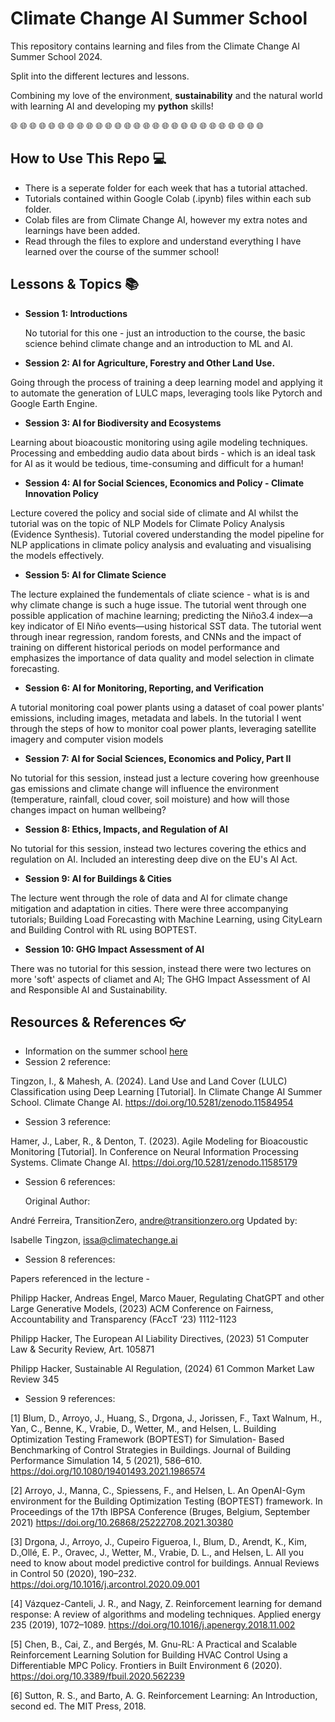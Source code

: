 # Climate Change AI Summer School
This repository contains learning and files from the Climate Change AI Summer School 2024.

Split into the different lectures and lessons.

Combining my love of the environment, __sustainability__ and the natural world with learning AI and developing my __python__ skills!

🌐 🌐 🌐 🌐 🌐 🌐 🌐 🌐 🌐 🌐 🌐 🌐 🌐 🌐 🌐 🌐 🌐 🌐 🌐 🌐 🌐 🌐 🌐 🌐 🌐 🌐 🌐

## How to Use This Repo 💻

* There is a seperate folder for each week that has a tutorial attached.
* Tutorials contained within Google Colab (.ipynb) files within each sub folder.
* Colab files are from Climate Change AI, however my extra notes and learnings have been added.
* Read through the files to explore and understand everything I have learned over the course of the summer school!

## Lessons & Topics 📚

* __Session 1: Introductions__

  No tutorial for this one - just an introduction to the course, the basic science behind climate change and an introduction to ML and AI.


* __Session 2: AI for Agriculture, Forestry and Other Land Use.__

Going through the process of training a deep learning model and applying it to automate the generation of LULC maps, leveraging tools like Pytorch and Google Earth Engine.

* __Session 3: AI for Biodiversity and Ecosystems__

Learning about bioacoustic monitoring using agile modeling techniques. Processing and embedding audio data about birds - which is an ideal task for AI as it would be tedious, time-consuming and difficult for a human!

* __Session 4: AI for Social Sciences, Economics and Policy - Climate Innovation Policy__

Lecture covered the policy and social side of climate and AI whilst the tutorial was on the topic of NLP Models for Climate Policy Analysis (Evidence Synthesis). Tutorial covered understanding the model pipeline for NLP applications in climate policy analysis and evaluating and visualising the models effectively.

* __Session 5: AI for Climate Science__

The lecture explained the fundementals of cliate science - what is is and why climate change is such a huge issue. The tutorial went through one possible application of machine learning; predicting the Niño3.4 index—a key indicator of El Niño events—using historical SST data. The tutorial went through inear regression, random forests, and CNNs and the impact of training on different historical periods on model performance and emphasizes the importance of data quality and model selection in climate forecasting.


* __Session 6: AI for Monitoring, Reporting, and Verification__

A tutorial monitoring coal power plants using a dataset of coal power plants' emissions, including images, metadata and labels. In the tutorial I went through the steps of how to monitor coal power plants, leveraging satellite imagery and computer vision models


* __Session 7: AI for Social Sciences, Economics and Policy, Part II__

No tutorial for this session, instead just a lecture covering how greenhouse gas emissions and climate change will influence the environment (temperature, rainfall, cloud cover, soil moisture) and how will those changes impact on human wellbeing?


* __Session 8: Ethics, Impacts, and Regulation of AI__

No tutorial for this session, instead two lectures covering the ethics and regulation on AI. Included an interesting deep dive on the EU's AI Act.


* __Session 9: AI for Buildings & Cities__

The lecture went through the role of data and AI for climate change mitigation and adaptation in cities. There were three accompanying tutorials; Building Load Forecasting with Machine Learning, using CityLearn and Building Control with RL using BOPTEST.


* __Session 10: GHG Impact Assessment of AI__

There was no tutorial for this session, instead there were two lectures on more 'soft' aspects of cliamet and AI; The GHG Impact Assessment of AI and Responsible AI and Sustainability.

## Resources & References 👓

* Information on the summer school [here](https://www.climatechange.ai/events/summer_school2024)
* Session 2 reference:
  
Tingzon, I., & Mahesh, A. (2024). Land Use and Land Cover (LULC) Classification using Deep Learning [Tutorial]. In Climate Change AI Summer School. Climate Change AI. https://doi.org/10.5281/zenodo.11584954

* Session 3 reference:

Hamer, J., Laber, R., & Denton, T. (2023). Agile Modeling for Bioacoustic Monitoring [Tutorial]. In Conference on Neural Information Processing Systems. Climate Change AI. https://doi.org/10.5281/zenodo.11585179

* Session 6 references:

  Original Author:

André Ferreira, TransitionZero, andre@transitionzero.org
Updated by:

Isabelle Tingzon, issa@climatechange.ai

* Session 8 references:

Papers referenced in the lecture -

Philipp Hacker, Andreas Engel, Marco Mauer, Regulating ChatGPT and other Large Generative Models, (2023) ACM Conference on Fairness, Accountability and Transparency (FAccT ‘23) 1112-1123

Philipp Hacker, The European AI Liability Directives, (2023) 51 Computer Law & Security Review, Art. 105871

Philipp Hacker, Sustainable AI Regulation, (2024) 61 Common Market Law Review 345

* Session 9 references:


[1] Blum, D., Arroyo, J., Huang, S., Drgona, J., Jorissen, F., Taxt Walnum, H., Yan, C., Benne, K., Vrabie, D., Wetter, M., and Helsen, L. Building Optimization Testing Framework (BOPTEST) for Simulation- Based Benchmarking of Control Strategies in Buildings. Journal of Building Performance Simulation 14, 5 (2021), 586–610. https://doi.org/10.1080/19401493.2021.1986574

[2] Arroyo, J., Manna, C., Spiessens, F., and Helsen, L. An OpenAI-Gym environment for the Building Optimization Testing (BOPTEST) framework. In Proceedings of the 17th IBPSA Conference (Bruges, Belgium, September 2021) https://doi.org/10.26868/25222708.2021.30380

[3] Drgona, J., Arroyo, J., Cupeiro Figueroa, I., Blum, D., Arendt, K., Kim, D.,Ollé, E. P., Oravec, J., Wetter, M., Vrabie, D. L., and Helsen, L. All you need to know about model predictive control for buildings. Annual Reviews in Control 50 (2020), 190–232. https://doi.org/10.1016/j.arcontrol.2020.09.001

[4] Vázquez-Canteli, J. R., and Nagy, Z. Reinforcement learning for demand response: A review of algorithms and modeling techniques. Applied energy 235 (2019), 1072–1089. https://doi.org/10.1016/j.apenergy.2018.11.002

[5] Chen, B., Cai, Z., and Bergés, M. Gnu-RL: A Practical and Scalable Reinforcement Learning Solution for Building HVAC Control Using a Differentiable MPC Policy. Frontiers in Built Environment 6 (2020). https://doi.org/10.3389/fbuil.2020.562239

[6] Sutton, R. S., and Barto, A. G. Reinforcement Learning: An Introduction, second ed. The MIT Press, 2018.

